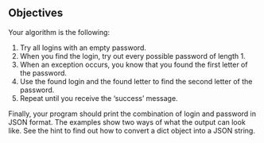 ## Objectives
Your algorithm is the following:

1. Try all logins with an empty password.
2. When you find the login, try out every possible password of length 1.
3. When an exception occurs, you know that you found the first letter of the password.
4. Use the found login and the found letter to find the second letter of the password.
5. Repeat until you receive the ‘success’ message.

Finally, your program should print the combination of login and password in JSON format. The examples show two ways of what the output can look like. See the hint to find out how to convert a dict object into a JSON string.
